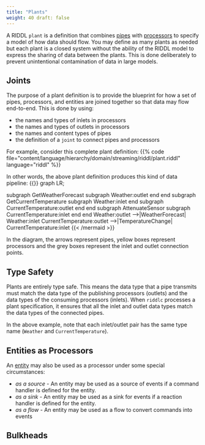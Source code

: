 ```yaml
---
title: "Plants"
weight: 40 draft: false
---
```


A RIDDL `plant` is a definition that combines [pipes](pipe) with 
[processors](processor) to specify a model of how data should flow. You may 
define as many plants as needed but each plant is a closed system without 
the ability of the RIDDL model to express the sharing of data between the 
plants. This is done deliberately to prevent unintentional contamination of 
data in large models.  

## Joints
The purpose of a plant definition is to provide the blueprint for how a set
of pipes, processors, and entities are joined together so that data may flow 
end-to-end. This is done by using:
* the names and types of inlets in processors
* the names and types of outlets in processors
* the names and content types of pipes
* the definition of a `joint` to connect pipes and processors

For example, consider this complete plant definition:
{{% code file="content/language/hierarchy/domain/streaming/riddl/plant.riddl"
language="riddl" %}}

In other words, the above plant definition produces this kind of data pipeline:
{{<mermaid align="left">}}
graph LR;

subgraph GetWeatherForecast
  subgraph Weather:outlet
  end
end
subgraph GetCurrentTemperature
  subgraph Weather:inlet
  end
  subgraph CurrentTemperature:outlet
  end
end
subgraph AttenuateSensor
  subgraph CurrentTemperature:inlet
  end
end
Weather:outlet -->|WeatherForecast| Weather:inlet
CurrentTemperature:outlet -->|TemperatureChange| CurrentTemperature:inlet
{{< /mermaid >}}

In the diagram, the arrows represent pipes, yellow boxes represent processors 
and the grey boxes represent the inlet and outlet connection points. 

## Type Safety
Plants are entirely type safe. This means the data type that a pipe 
transmits must match the data type of the publishing processors (outlets) and 
the data types of the consuming processors (inlets). When `riddlc` processes 
a plant specification, it ensures that all the inlet and outlet data types 
match the data types of the connected pipes. 

In the above example, note that each inlet/outlet pair has the same type 
name (`Weather` and `CurrentTemperature`).

## Entities as Processors
An [entity](../context/entity) may also be used as a processor under some 
special circumstances:
* _as a source_ - An entity may be used as a source of events if a command handler 
  is defined for the entity.   
* _as a sink_ - An entity may be used as a sink for events if a reaction handler 
  is defined for the entity.
* _as a flow_ - An entity may be used as a flow to convert commands into events

## Bulkheads


